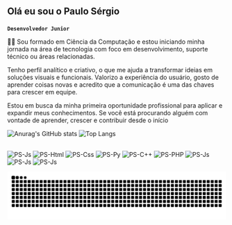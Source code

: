 ## Olá eu sou o Paulo Sérgio

**`Desenvolvedor Junior`**

👨‍💻 Sou formado em Ciência da Computação e estou iniciando minha jornada na área de tecnologia com foco em desenvolvimento, suporte técnico ou áreas relacionadas.

Tenho perfil analítico e criativo, o que me ajuda a transformar ideias em soluções visuais e funcionais. Valorizo a experiência do usuário, gosto de aprender coisas novas e acredito que a comunicação é uma das chaves para crescer em equipe.

Estou em busca da minha primeira oportunidade profissional para aplicar e expandir meus conhecimentos. Se você está procurando alguém com vontade de aprender, crescer e contribuir desde o início

![Anurag's GitHub stats](https://github-readme-stats.vercel.app/api?username=PauloSsF24&show_icons=true&theme=dracula)
![Top Langs](https://github-readme-stats.vercel.app/api/top-langs/?username=anuraghazra&layout=compact)

<div style="display: inline_block"><br>
  <img allign="center" alt="PS-Js" height="30" width="40" src="https://cdn.jsdelivr.net/gh/devicons/devicon@latest/icons/javascript/javascript-original.svg" />
  <img allign="center" alt="PS-Html" height="30" width="40" src="https://cdn.jsdelivr.net/gh/devicons/devicon@latest/icons/html5/html5-original.svg"/>
  <img allign="center" alt="PS-Css" height="30" width="40" src="https://cdn.jsdelivr.net/gh/devicons/devicon@latest/icons/css3/css3-original.svg" />
  <img allign="center" alt="PS-Py" height="30" width="40" src="https://cdn.jsdelivr.net/gh/devicons/devicon@latest/icons/python/python-original.svg" />
  <img allign="center" alt="PS-C++" height="30" width="40" src="https://cdn.jsdelivr.net/gh/devicons/devicon@latest/icons/cplusplus/cplusplus-original.svg" />
  <img allign="center" alt="PS-PHP" height="30" width="40" src="https://cdn.jsdelivr.net/gh/devicons/devicon@latest/icons/php/php-original.svg" />
  <img allign="center" alt="PS-Js" height="30" width="40" src="https://cdn.jsdelivr.net/gh/devicons/devicon@latest/icons/mysql/mysql-original-wordmark.svg" />
  <img allign="center" alt="PS-Js" height="30" width="40" src="https://cdn.jsdelivr.net/gh/devicons/devicon@latest/icons/androidstudio/androidstudio-original-wordmark.svg" />
  <img allign="center" alt="PS-Js" height="30" width="40" src="https://cdn.jsdelivr.net/gh/devicons/devicon@latest/icons/react/react-original-wordmark.svg" />
</div>

![Snake animation](https://github.com/PauloSsF24/PauloSsF24/blob/output/github-contribution-grid-snake.svg)


